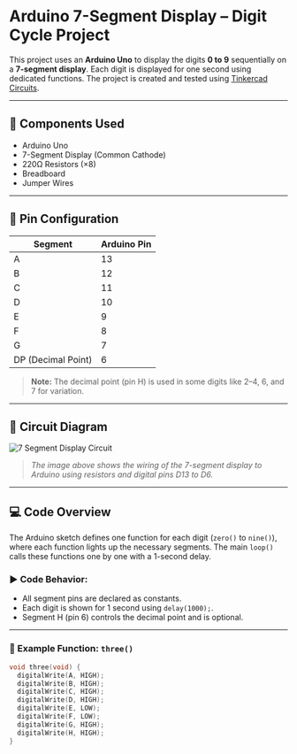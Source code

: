 # Arduino 7-Segment Display – Digit Cycle Project

This project uses an **Arduino Uno** to display the digits **0 to 9** sequentially on a **7-segment display**. Each digit is displayed for one second using dedicated functions. The project is created and tested using [Tinkercad Circuits](https://www.tinkercad.com/things/cMP2VZTr09F-copy-of-arduino-7-segment-display).

---

## 🔧 Components Used

- Arduino Uno
- 7-Segment Display (Common Cathode)
- 220Ω Resistors (×8)
- Breadboard
- Jumper Wires

---

## 📍 Pin Configuration

| Segment | Arduino Pin |
|---------|-------------|
| A       | 13          |
| B       | 12          |
| C       | 11          |
| D       | 10          |
| E       | 9           |
| F       | 8           |
| G       | 7           |
| DP (Decimal Point) | 6 |

> **Note:** The decimal point (pin H) is used in some digits like 2–4, 6, and 7 for variation.

---

## 🔌 Circuit Diagram

![7 Segment Display Circuit](circuit.png)

> *The image above shows the wiring of the 7-segment display to Arduino using resistors and digital pins D13 to D6.*

---

## 💻 Code Overview

The Arduino sketch defines one function for each digit (`zero()` to `nine()`), where each function lights up the necessary segments. The main `loop()` calls these functions one by one with a 1-second delay.

### ▶️ Code Behavior:
- All segment pins are declared as constants.
- Each digit is shown for 1 second using `delay(1000);`.
- Segment H (pin 6) controls the decimal point and is optional.

---

### 🧠 Example Function: `three()`
```cpp
void three(void) {
  digitalWrite(A, HIGH);
  digitalWrite(B, HIGH);
  digitalWrite(C, HIGH);
  digitalWrite(D, HIGH);
  digitalWrite(E, LOW);
  digitalWrite(F, LOW);
  digitalWrite(G, HIGH);
  digitalWrite(H, HIGH);
}

